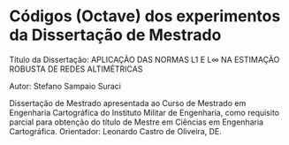 # Códigos (Octave) dos experimentos da Dissertação de Mestrado

Título da Dissertação: APLICAÇÃO DAS NORMAS L1 E L∞ NA ESTIMAÇÃO ROBUSTA DE REDES ALTIMÉTRICAS

Autor: Stefano Sampaio Suraci

Dissertação de Mestrado apresentada ao Curso de Mestrado em Engenharia Cartográfica do Instituto Militar de Engenharia, como requisito parcial para obtenção do título de Mestre em Ciências em Engenharia Cartográfica.
Orientador: Leonardo Castro de Oliveira, DE.

